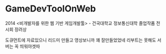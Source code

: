 # GameDevToolOnWeb
2014 &lt;비개발자를 위한 웹 기반 게임개발툴> - 건국대학교 정보통신대학 졸업작품 전시회 장려상

도큐먼트에 자료있으니 리드미 만들고
영상보니까 꽤 잘만들었었네
리부트는 못해도 서버는 꼭 띄워야겟따